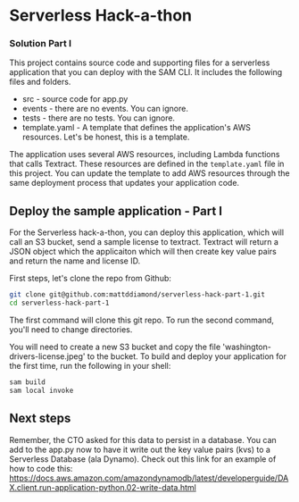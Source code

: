 # Serverless Hack-a-thon 
### Solution Part I

This project contains source code and supporting files for a serverless application that you can deploy with the SAM CLI. It includes the following files and folders.

- src - source code for app.py
- events - there are no events. You can ignore.
- tests - there are no tests. You can ignore.
- template.yaml - A template that defines the application's AWS resources. Let's be honest, this is a template.

The application uses several AWS resources, including Lambda functions that calls Textract. These resources are defined in the `template.yaml` file in this project. You can update the template to add AWS resources through the same deployment process that updates your application code.

## Deploy the sample application - Part I

For the Serverless hack-a-thon, you can deploy this application, which will call an S3 bucket, send a sample license to textract.  Textract will return a JSON object which the applicaiton which will then create key value pairs and return the name and license ID.

First steps, let's clone the repo from Github:
```bash
git clone git@github.com:mattddiamond/serverless-hack-part-1.git
cd serverless-hack-part-1
```
The first command will clone this git repo. To run the second command, you'll need to change directories.

You will need to create a new S3 bucket and copy the file 'washington-drivers-license.jpeg' to the bucket.
To build and deploy your application for the first time, run the following in your shell:

```bash
sam build
sam local invoke
```


## Next steps
Remember, the CTO asked for this data to persist in a database.  You can add to the app.py now to have it write out the key value pairs (kvs) to a Serverless Database (ala Dynamo). Check out this link for an example of how to code this: https://docs.aws.amazon.com/amazondynamodb/latest/developerguide/DAX.client.run-application-python.02-write-data.html


